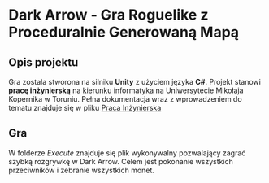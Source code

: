 # Dark Arrow - Gra Roguelike z Proceduralnie Generowaną Mapą

## Opis projektu
Gra została stworona na silniku **Unity** z użyciem języka **C#**. Projekt stanowi **pracę inżynierską** na kierunku informatyka na Uniwersytecie Mikołaja Kopernika w Toruniu. Pełna dokumentacja wraz z wprowadzeniem do tematu znajduje się w pliku [Praca Inżynierska](praca_inżynierska.pdf)

## Gra
W folderze *Execute* znajduje się plik wykonywalny pozwalający zagrać szybką rozgrywkę w Dark Arrow. Celem jest pokonanie wszystkich przeciwników i zebranie wszystkich monet.
